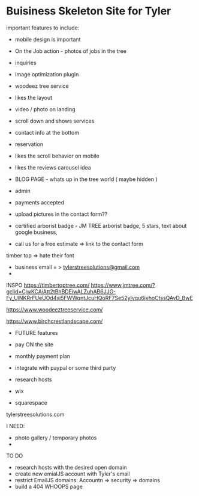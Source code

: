 # Buisiness Skeleton Site for Tyler 

important features to include:
- mobile design is important 
- On the Job action - photos of jobs in the tree
- inquiries
- image optimization plugin
- woodeez tree service
 - likes the layout
 - video / photo on landing
 - scroll down and shows services
 - contact info at the bottom
 - reservation 
 - likes the scroll behavior on mobile
- likes the reviews carousel idea
- BLOG PAGE - whats up in the tree world ( maybe hidden )
- admin  
- payments accepted



- upload pictures in the contact form??
- certified arborist badge - JM TREE arborist badge, 5 stars, text about google business, 
- call us for a free estimate => link to the contact form


timber top 
=> hate their font


- business email = > tylerstreesolutions@gmail.com  
- 


INSPO 
https://timbertoptree.com/
https://www.jmtree.com/?gclid=CjwKCAiAtt2tBhBDEiwALZuhAB6JJG-Fy_UlNKRrFUeUOd4xj5FWWqntJcuHQoRF7Se52yIvqu6jvhoCtssQAvD_BwE


https://www.woodeeztreeservice.com/

https://www.birchcrestlandscape.com/


* FUTURE features
- pay ON the site
 - monthly payment plan
 - integrate with paypal or some third party


- research hosts
- wix 
- squarespace



tylerstreesolutions.com


I NEED:
- photo gallery / temporary photos
- 

TO DO 

- research hosts with the desired open domain
- create new emialJS account with Tyler's email
- restrict EmailJS domains: Accountn => security => domains
- build a 404 WHOOPS page



